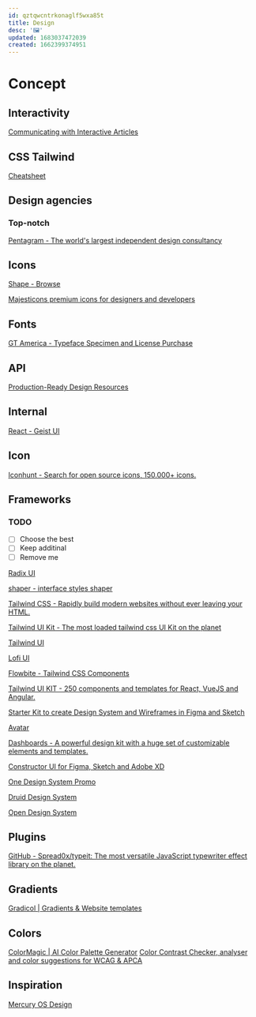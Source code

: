 ```yaml
---
id: qztqwcntrkonaglf5wxa85t
title: Design
desc: '🖼'
updated: 1683037472039
created: 1662399374951
---
```


# Concept

## Interactivity
[Communicating with Interactive Articles](https://distill.pub/2020/communicating-with-interactive-articles/)

## CSS Tailwind

[Cheatsheet](https://tailwindcomponents.com/cheatsheet/)

## Design agencies

### Top-notch

[Pentagram - The world's largest independent design consultancy](https://www.pentagram.com/)

## Icons

[Shape - Browse](https://shape.so/browse)

[Majesticons premium icons for designers and developers](https://www.majesticons.com/#solid-icons)

## Fonts

[GT America - Typeface Specimen and License Purchase](https://www.grillitype.com/typeface/gt-america)

## API

[Production-Ready Design Resources](https://developers.icons8.com/)

## Internal

[React - Geist UI](https://react.geist-ui.dev/en-us)

## Icon
[Iconhunt - Search for open source icons, 150.000+ icons.](https://www.iconhunt.site/)

## Frameworks

### TODO

- [ ]  Choose the best
- [ ]  Keep additinal
- [ ]  Remove me

[Radix UI](https://www.radix-ui.com/)

[shaper - interface styles shaper](https://hihayk.github.io/shaper/)

[Tailwind CSS - Rapidly build modern websites without ever leaving your HTML.](https://tailwindcss.com/)

[Tailwind UI Kit - The most loaded tailwind css UI Kit on the planet](https://tailwinduikit.com/components/webapp/table/advance_table)

[Tailwind UI](https://tailwindui.com/preview)

[Lofi UI](https://lofiui.co/)

[Flowbite - Tailwind CSS Components](https://flowbite.com/?status=accepted&expires=1638475997&p_sid=113942&p_aid=124350&p_link=3345&p_tok=3f98d7a1-bc23-4ee3-b4e2-ae9a7fd162fa)

[Tailwind UI KIT - 250 components and templates for React, VueJS and Angular.](https://www.tailwind-kit.com/)

[Starter Kit to create Design System and Wireframes in Figma and Sketch](https://tetrisly.com/sketch/)

[Avatar](https://balance.reckon.com/package/avatar)

[Dashboards - A powerful design kit with a huge set of customizable elements and templates.](https://dashboardsdesign.com/full-preview/)

[Constructor UI for Figma, Sketch and Adobe XD](https://constructor.spline.one/)

[One Design System Promo](https://www.figma.com/file/dQGra8qEG2obY3faf9SbFI/One-Design-System-Promo?node-id=1761%3A55750)

[Druid Design System](https://druids.datadoghq.com/)

[Open Design System](https://www.designsystems.com/open-design-systems/)

## Plugins

[GitHub - Spread0x/typeit: The most versatile JavaScript typewriter effect library on the planet.](https://github.com/Spread0x/typeit)

## Gradients
[Gradicol | Gradients & Website templates](https://gradicol.vercel.app/)

## Colors
[ColorMagic | AI Color Palette Generator](https://colormagic.app/)
[Color Contrast Checker, analyser and color suggestions for WCAG & APCA](https://colorcontrast.app)

## Inspiration
[Mercury OS Design](https://www.mercuryos.com/architecture)